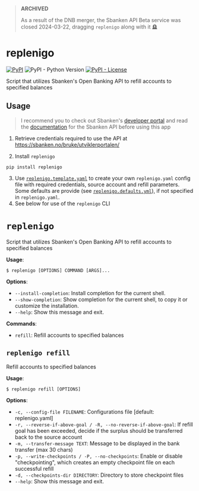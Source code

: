 > **ARCHIVED**
> 
> As a result of the DNB merger, the Sbanken API Beta service was closed 2024-03-22, dragging `replenigo` along with it 🪦

# replenigo

[![PyPI](https://img.shields.io/pypi/v/replenigo)](https://pypi.org/project/replenigo/)
![PyPI - Python Version](https://img.shields.io/pypi/pyversions/replenigo)
[![PyPI - License](https://img.shields.io/pypi/l/replenigo)](https://github.com/mathiazom/replenigo/blob/main/LICENSE)

Script that utilizes Sbanken's Open Banking API to refill accounts to specified balances

## Usage

> I recommend you to check out Sbanken's [developer portal](https://sbanken.no/bruke/utviklerportalen/) and read the [documentation](https://github.com/Sbanken/api-examples#swagger) for the Sbanken API before using this app

1. Retrieve credentials required to use the API at https://sbanken.no/bruke/utviklerportalen/

2. Install `replenigo`
```shell
pip install replenigo
```

3. Use [`replenigo.template.yaml`](replenigo.template.yaml) to create your own `replenigo.yaml` config file with required credentials, source account and refill parameters. Some defaults are provide (see [`replenigo.defaults.yml`](replenigo/replenigo.defaults.yaml)), if not specified in `replenigo.yaml`.
4. See below for use of the `replenigo` CLI

# `replenigo`

Script that utilizes Sbanken's Open Banking API to refill accounts to specified balances

**Usage**:

```console
$ replenigo [OPTIONS] COMMAND [ARGS]...
```

**Options**:

* `--install-completion`: Install completion for the current shell.
* `--show-completion`: Show completion for the current shell, to copy it or customize the installation.
* `--help`: Show this message and exit.

**Commands**:

* `refill`: Refill accounts to specified balances

## `replenigo refill`

Refill accounts to specified balances

**Usage**:

```console
$ replenigo refill [OPTIONS]
```

**Options**:

* `-c, --config-file FILENAME`: Configurations file  [default: replenigo.yaml]
* `-r, --reverse-if-above-goal / -R, --no-reverse-if-above-goal`: If refill goal has been exceeded, decide if the surplus should be transferred back to the source account
* `-m, --transfer-message TEXT`: Message to be displayed in the bank transfer (max 30 chars)
* `-p, --write-checkpoints / -P, --no-checkpoints`: Enable or disable "checkpointing", which creates an empty checkpoint file on each successful refill
* `-d, --checkpoints-dir DIRECTORY`: Directory to store checkpoint files
* `--help`: Show this message and exit.
